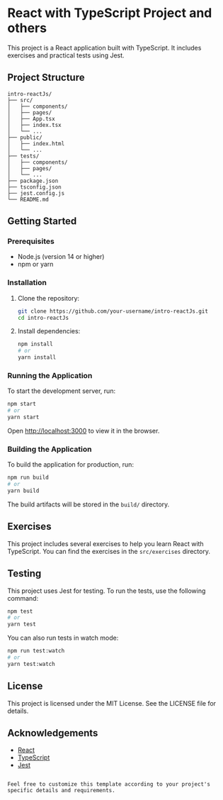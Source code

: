 
# React with TypeScript Project and others

This project is a React application built with TypeScript. It includes exercises and practical tests using Jest.

## Project Structure

```
intro-reactJs/
├── src/
│   ├── components/
│   ├── pages/
│   ├── App.tsx
│   ├── index.tsx
│   └── ...
├── public/
│   ├── index.html
│   └── ...
├── tests/
│   ├── components/
│   ├── pages/
│   └── ...
├── package.json
├── tsconfig.json
├── jest.config.js
└── README.md
```

## Getting Started

### Prerequisites

- Node.js (version 14 or higher)
- npm or yarn

### Installation

1. Clone the repository:
   ```sh
   git clone https://github.com/your-username/intro-reactJs.git
   cd intro-reactJs
   ```

2. Install dependencies:
   ```sh
   npm install
   # or
   yarn install
   ```

### Running the Application

To start the development server, run:
```sh
npm start
# or
yarn start
```
Open [http://localhost:3000](http://localhost:3000) to view it in the browser.

### Building the Application

To build the application for production, run:
```sh
npm run build
# or
yarn build
```
The build artifacts will be stored in the `build/` directory.

## Exercises

This project includes several exercises to help you learn React with TypeScript. You can find the exercises in the `src/exercises` directory.

## Testing

This project uses Jest for testing. To run the tests, use the following command:
```sh
npm test
# or
yarn test
```

You can also run tests in watch mode:
```sh
npm run test:watch
# or
yarn test:watch
```

## License

This project is licensed under the MIT License. See the LICENSE file for details.

## Acknowledgements

- [React](https://reactjs.org/)
- [TypeScript](https://www.typescriptlang.org/)
- [Jest](https://jestjs.io/)
```

Feel free to customize this template according to your project's specific details and requirements.
